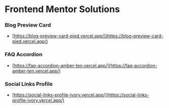 # Frontend Mentor Solutions

### Blog Preview Card

- [https://blog-preview-card-pied.vercel.app/](https://blog-preview-card-pied.vercel.app/)

### FAQ Accordion

- [https://faq-accordion-amber-ten.vercel.app/](https://faq-accordion-amber-ten.vercel.app/)

### Social Links Profile

- [https://social-links-profile-ivory.vercel.app/](https://social-links-profile-ivory.vercel.app/)